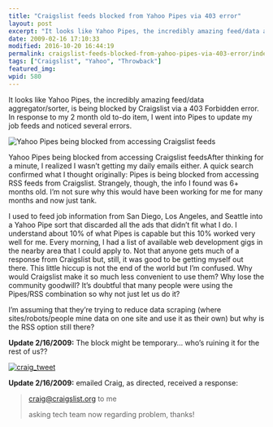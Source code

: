 ```yaml
---
title: "Craigslist feeds blocked from Yahoo Pipes via 403 error"
layout: post
excerpt: "It looks like Yahoo Pipes, the incredibly amazing feed/data aggregator/sorter, is being blocked by Craigslist via a 403 Forbidden error."
date: 2009-02-16 17:10:33
modified: 2016-10-20 16:44:19
permalink: craigslist-feeds-blocked-from-yahoo-pipes-via-403-error/index.html
tags: ["Craigslist", "Yahoo", "Throwback"]
featured_img:
wpid: 580
---
```



It looks like Yahoo Pipes, the incredibly amazing feed/data aggregator/sorter, is being blocked by Craigslist via a 403 Forbidden error. In response to my 2 month old to-do item, I went into Pipes to update my job feeds and noticed several errors.

![Yahoo Pipes being blocked from accessing Craigslist feeds](/_images/2009/02/pipes_blocked.jpg "pipes_blocked")

Yahoo Pipes being blocked from accessing Craigslist feedsAfter thinking for a minute, I realized I wasn’t getting my daily emails either. A quick search confirmed what I thought originally: Pipes is being blocked from accessing RSS feeds from Craigslist. Strangely, though, the info I found was 6+ months old. I’m not sure why this would have been working for me for many months and now just tank.

I used to feed job information from San Diego, Los Angeles, and Seattle into a Yahoo Pipe sort that discarded all the ads that didn’t fit what I do. I understand about 10% of what Pipes is capable but this 10% worked very well for me. Every morning, I had a list of available web development gigs in the nearby area that I could apply to. Not that anyone gets much of a response from Craigslist but, still, it was good to be getting myself out there. This little hiccup is not the end of the world but I’m confused. Why would Craigslist make it so much less convenient to use them? Why lose the community goodwill? It’s doubtful that many people were using the Pipes/RSS combination so why not just let us do it?

I’m assuming that they’re trying to reduce data scraping (where sites/robots/people mine data on one site and use it as their own) but why is the RSS option still there?

**Update 2/16/2009:** The block might be temporary… who’s ruining it for the rest of us??

[![craig_tweet](/_images/2009/02/craig_tweet.jpg "craig_tweet")](http://twitter.com/craignewmark/status/1215808123)

**Update 2/16/2009:** emailed Craig, as directed, received a response:

> craig@craigslist.org to me
>
> asking tech team now regarding problem, thanks!
